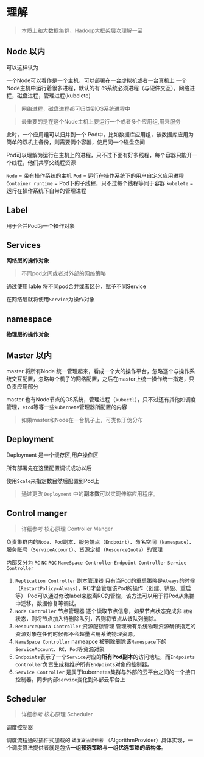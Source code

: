 # 理解

> 本质上和大数据集群，Hadoop大框架层次理解一至

## Node 以内

可以这样认为

一个Node可以看作是一个主机，可以部署在一台虚拟机或者一台真机上
一个Node主机中运行着很多进程，默认的有 `OS`系统必须进程（与硬件交互），网络进程，磁盘进程，管理进程(kubelete)
> 网络进程，磁盘进程都可归类到OS系统进程中

> 最重要的是在这个Node主机上要运行一个或者多个应用组,用来服务

此时，一个应用组可以归并到一个 Pod中，比如数据库应用组，该数据库应用为简单的双机主备份，则需要俩个容器，使用同一个磁盘空间

Pod可以理解为运行在主机上的进程，只不过下面有好多线程，每个容器只能开一个线程，他们共享父线程资源


`Node` = 带有操作系统的主机
`Pod` = 运行在操作系统下的用户自定义应用进程
`Container runtime` = Pod下的子线程，只不过每个线程等同于容器
`kubelete` = 运行在操作系统下自带的管理进程


## Label

用于合并Pod为一个操作对象

## Services

**网络层的操作对象**

> 不同pod之间或者对外部的网络策略

通过使用 lable 将不同pod合并或者区分，赋予不同Service

在网络层就将使用`Service`为操作对象

## namespace

**物理层的操作对象**

## Master 以内

master 将所有Node 统一管理起来，看成一个大的操作平台，忽略逐个与操作系统交互配置，忽略每个机子的网络配置，之后在master上统一操作统一指定，只负责应用部分

master 也有Node节点的OS系统，管理进程（`kubectl`），只不过还有其他如调度管理，`etcd`等等一些`kubernete`管理器所配置的内容

> 如果master和Node在一台机子上，可类似于伪分布


## Deployment

Deployment 是一个缓存区,用户操作区

所有部署先在这里配置调试成功以后

使用`Scale`来指定数目然后配置到Pod上

> 通过更改 `Deployment` 中的**副本数**可以实现伸缩应用程序。

## Control manger

> 详细参考 核心原理 Controller Manger

负责集群内的`Node`、`Pod`副本、服务端点（`Endpoint`）、命名空间（`Namespace`）、服务账号（`ServiceAccount`）、资源定额（`ResourceQuota`）的管理

内部又分为 `RC` `NC` `RQC` `NameSpace Controller` `Endpoint Controller` `Service Controller`

1. `Replication Controller`   副本管理器 只有当Pod的重启策略是`Always`的时候（`RestartPolicy=Always`），RC才会管理该Pod的操作（创建、销毁、重启等）
Pod可以通过修改label来脱离RC的管控，该方法可以用于将Pod从集群中迁移，数据修复等调试。
2. `Node Controller` 节点管理器 逐个读取节点信息，如果节点状态变成非 `就绪` 状态，则将节点加入待删除队列，否则将节点从该队列删除。
3. `ResourceQuota Controller` 资源配额管理 管理所有系统物理资源确保指定的资源对象在任何时候都不会超量占用系统物理资源。
4. `NameSpace Controller`  nameapce 被删除删除该`Namespace`下的`ServiceAccount`、`RC`、`Pod`等资源对象
5. `Endpoints`表示了一个`Service`对应的**所有Pod副本**的访问地址，而`Endpoints Controller`负责生成和维护所有`Endpoints`对象的控制器。
6. `Service Controller` 是属于kubernetes集群与外部的云平台之间的一个接口控制器。同步内部`service`变化到外部云平台上


## Scheduler

> 详细参考 核心原理 Scheduler

调度控制器 

调度流程通过插件式加载的 `调度算法提供者` （AlgorithmProvider）具体实现，一个调度算法提供者就是包括**一组预选策略**与**一组优选策略的结构体**。

